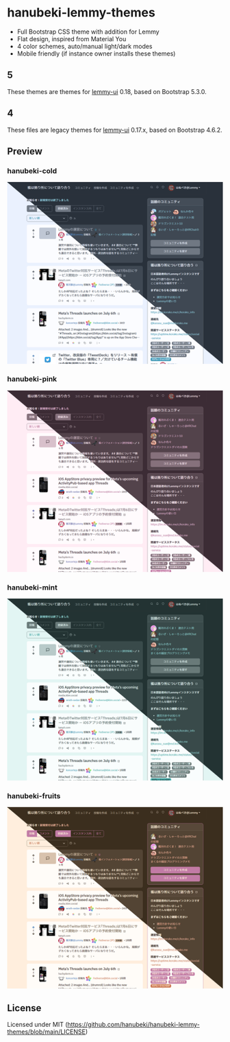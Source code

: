 # hanubeki-lemmy-themes
* Full Bootstrap CSS theme with addition for Lemmy
* Flat design, inspired from Material You
* 4 color schemes, auto/manual light/dark modes
* Mobile friendly (if instance owner installs these themes)

## 5
These themes are themes for [lemmy-ui](https://github.com/LemmyNet/lemmy-ui) 0.18, based on Bootstrap 5.3.0.

## 4
These files are legacy themes for [lemmy-ui](https://github.com/LemmyNet/lemmy-ui) 0.17.x, based on Bootstrap 4.6.2.

## Preview

### hanubeki-cold
![hanubeki-cold](/preview/hanubeki-cold.png)

### hanubeki-pink
![hanubeki-pink](/preview/hanubeki-pink.png)

### hanubeki-mint
![hanubeki-mint](/preview/hanubeki-mint.png)

### hanubeki-fruits
![hanubeki-fruits](/preview/hanubeki-fruits.png)

## License
Licensed under MIT (https://github.com/hanubeki/hanubeki-lemmy-themes/blob/main/LICENSE)
